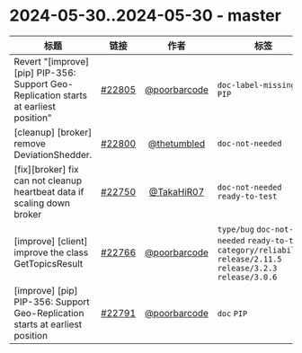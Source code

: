 # 2024-05-30..2024-05-30 - master
| 标题 | 链接 | 作者 | 标签 |
| - | :--: | :--: | - |
| Revert "[improve] [pip] PIP-356: Support Geo-Replication starts at earliest position" | [#22805](https://github.com/apache/pulsar/pull/22805) | [@poorbarcode](https://github.com/poorbarcode) | `doc-label-missing` `PIP`  | 
| [cleanup] [broker] remove DeviationShedder. | [#22800](https://github.com/apache/pulsar/pull/22800) | [@thetumbled](https://github.com/thetumbled) | `doc-not-needed`  | 
| [fix][broker] fix can not cleanup heartbeat data if scaling down broker | [#22750](https://github.com/apache/pulsar/pull/22750) | [@TakaHiR07](https://github.com/TakaHiR07) | `doc-not-needed` `ready-to-test`  | 
| [improve] [client] improve the class GetTopicsResult | [#22766](https://github.com/apache/pulsar/pull/22766) | [@poorbarcode](https://github.com/poorbarcode) | `type/bug` `doc-not-needed` `ready-to-test` `category/reliability` `release/2.11.5` `release/3.2.3` `release/3.0.6`  | 
| [improve] [pip] PIP-356: Support Geo-Replication starts at earliest position | [#22791](https://github.com/apache/pulsar/pull/22791) | [@poorbarcode](https://github.com/poorbarcode) | `doc` `PIP`  | 
